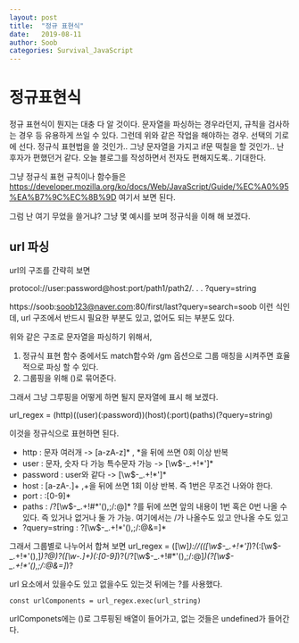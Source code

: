 ```yaml
---
layout: post
title:  "정규 표현식"
date:   2019-08-11
author: Soob
categories: Survival_JavaScript
---
```


정규표현식
=======================

정규 표현식이 뭔지는 대충 다 알 것이다.
문자열을 파싱하는 경우라던지, 규칙을 검사하는 경우 등 유용하게 쓰일 수 있다.
그런데 위와 같은 작업을 해야하는 경우. 선택의 기로에 선다.
정규식 표현법을 쓸 것인가.. 그냥 문자열을 가지고 if문 떡칠을 할 것인가..
난 후자가 편했던거 같다.
오늘 블로그를 작성하면서 전자도 편해지도록.. 기대한다.

그냥 정규식 표현 규칙이나 함수들은 
https://developer.mozilla.org/ko/docs/Web/JavaScript/Guide/%EC%A0%95%EA%B7%9C%EC%8B%9D 
여기서 보면 된다.

그럼 난 여기 무었을 쓸거냐?
그냥 몇 예시를 보며 정규식을 이해 해 보겠다.

## url 파싱

url의 구조를 간략히 보면

protocol://user:password@host:port/path1/path2/. . . ?query=string

https://soob:soob123@naver.com:80/first/last?query=search=soob
이런 식인데, url 구조에서 반드시 필요한 부분도 있고, 없어도 되는 부분도 있다.

위와 같은 구조로 문자열을 파싱하기 위해서, 
1. 정규식 표현 함수 중에서도 match함수와  /gm 옵션으로 그룹 매칭을 시켜주면 효율적으로 파싱 할 수 있다.
2. 그룹핑을 위해 ()로 묶어준다.

그래서 그냥 그루핑을 어떻게 하면 될지 문자열에 표시 해 보겠다.

url_regex = (http)((user)(:password))(host)(:port)(paths)(?query=string)

이것을 정규식으로 표현하면 된다.


 - http : 문자 여러개 -> [a-zA-z]*  , *을 뒤에 쓰면 0회 이상 반복
- user : 문자, 숫자 다 가능 특수문자 가능 -> [\w\$\-\_\.\+\!\*\']*
- password : user와 같다 -> [\w\$\-\_\.\+\!\*\']*
- host : [a-zA\-\.]+  ,+을 뒤에 쓰면 1회 이상 반복. 즉 1번은 무조건 나와야 한다.
- port : :[0-9]*
- paths : \/?[\w\$\-\_\.\+\!\#\*\'\(\)\,\;\/\:\@]*  ?를 뒤에 쓰면 앞의 내용이 1번 혹은 0번 나올 수 있다. 즉 있거나 없거나 둘 가 가능. 여기에서는 /가 나올수도 있고 안나올 수도 있고
- ?query=string : \?[\w\$\-\_\.\+\!\*\'\(\)\,\;\/\:\@\&\=]*

그래서 그룹별로 나누어서 합쳐 보면
url_regex = ([\w]*)\:\/\/(([\w\$\-\_\.\+\!\*\']*)?(\:[\w\$\-\_\.\+\!\*\'\(\)\,]*)?\@)?([\w\-\.]+)(\:[0-9]*)?(\/?[\w\$\-\_\.\+\!\#\*\'\(\)\,\;\/\:\@]*)(\?[\w\$\-\_\.\+\!\*\'\(\)\,\;\/\:\@\&\=]*)?

url 요소에서 있을수도 있고 없을수도 있는것 뒤에는 ?를 사용했다.
```
const urlComponents = url_regex.exec(url_string)
```

urlComponets에는 ()로 그루핑된 배열이 들어가고, 없는 것들은 undefined가 들어간다.



